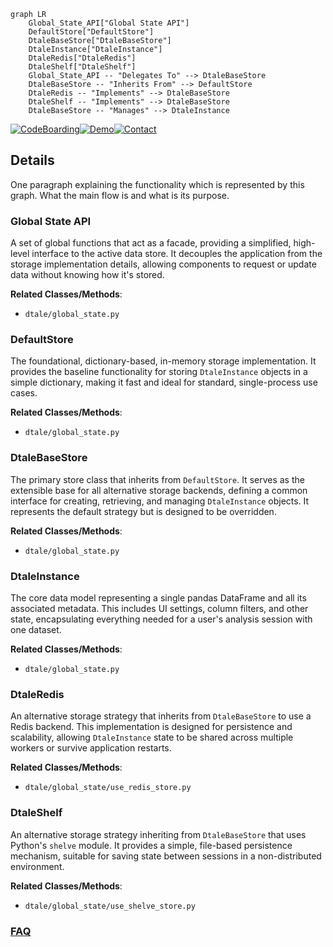 ```mermaid
graph LR
    Global_State_API["Global State API"]
    DefaultStore["DefaultStore"]
    DtaleBaseStore["DtaleBaseStore"]
    DtaleInstance["DtaleInstance"]
    DtaleRedis["DtaleRedis"]
    DtaleShelf["DtaleShelf"]
    Global_State_API -- "Delegates To" --> DtaleBaseStore
    DtaleBaseStore -- "Inherits From" --> DefaultStore
    DtaleRedis -- "Implements" --> DtaleBaseStore
    DtaleShelf -- "Implements" --> DtaleBaseStore
    DtaleBaseStore -- "Manages" --> DtaleInstance
```

[![CodeBoarding](https://img.shields.io/badge/Generated%20by-CodeBoarding-9cf?style=flat-square)](https://github.com/CodeBoarding/GeneratedOnBoardings)[![Demo](https://img.shields.io/badge/Try%20our-Demo-blue?style=flat-square)](https://www.codeboarding.org/demo)[![Contact](https://img.shields.io/badge/Contact%20us%20-%20contact@codeboarding.org-lightgrey?style=flat-square)](mailto:contact@codeboarding.org)

## Details

One paragraph explaining the functionality which is represented by this graph. What the main flow is and what is its purpose.

### Global State API
A set of global functions that act as a facade, providing a simplified, high-level interface to the active data store. It decouples the application from the storage implementation details, allowing components to request or update data without knowing how it's stored.


**Related Classes/Methods**:

- `dtale/global_state.py`


### DefaultStore
The foundational, dictionary-based, in-memory storage implementation. It provides the baseline functionality for storing `DtaleInstance` objects in a simple dictionary, making it fast and ideal for standard, single-process use cases.


**Related Classes/Methods**:

- `dtale/global_state.py`


### DtaleBaseStore
The primary store class that inherits from `DefaultStore`. It serves as the extensible base for all alternative storage backends, defining a common interface for creating, retrieving, and managing `DtaleInstance` objects. It represents the default strategy but is designed to be overridden.


**Related Classes/Methods**:

- `dtale/global_state.py`


### DtaleInstance
The core data model representing a single pandas DataFrame and all its associated metadata. This includes UI settings, column filters, and other state, encapsulating everything needed for a user's analysis session with one dataset.


**Related Classes/Methods**:

- `dtale/global_state.py`


### DtaleRedis
An alternative storage strategy that inherits from `DtaleBaseStore` to use a Redis backend. This implementation is designed for persistence and scalability, allowing `DtaleInstance` state to be shared across multiple workers or survive application restarts.


**Related Classes/Methods**:

- `dtale/global_state/use_redis_store.py`


### DtaleShelf
An alternative storage strategy inheriting from `DtaleBaseStore` that uses Python's `shelve` module. It provides a simple, file-based persistence mechanism, suitable for saving state between sessions in a non-distributed environment.


**Related Classes/Methods**:

- `dtale/global_state/use_shelve_store.py`




### [FAQ](https://github.com/CodeBoarding/GeneratedOnBoardings/tree/main?tab=readme-ov-file#faq)